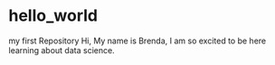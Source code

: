 # hello_world
my first Repository 
Hi, My name is Brenda, I am so excited to be here learning about data science.
